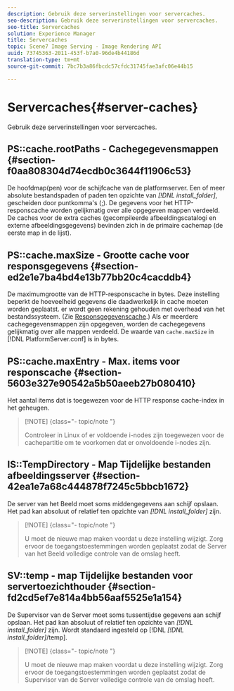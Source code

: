 ```yaml
---
description: Gebruik deze serverinstellingen voor servercaches.
seo-description: Gebruik deze serverinstellingen voor servercaches.
seo-title: Servercaches
solution: Experience Manager
title: Servercaches
topic: Scene7 Image Serving - Image Rendering API
uuid: 73745363-2011-453f-b7a0-96de4b44186d
translation-type: tm+mt
source-git-commit: 7bc7b3a86fbcdc57cfdc31745fae3afc06e44b15

---
```



# Servercaches{#server-caches}

Gebruik deze serverinstellingen voor servercaches.

## PS::cache.rootPaths - Cachegegevensmappen {#section-f0aa808304d74ecdb0c3644f11906c53}

De hoofdmap(pen) voor de schijfcache van de platformserver. Een of meer absolute bestandspaden of paden ten opzichte van *[!DNL install_folder]*, gescheiden door puntkomma&#39;s (;). De gegevens voor het HTTP-responscache worden gelijkmatig over alle opgegeven mappen verdeeld. De caches voor de extra caches (gecompileerde afbeeldingscatalogi en externe afbeeldingsgegevens) bevinden zich in de primaire cachemap (de eerste map in de lijst).

## PS::cache.maxSize - Grootte cache voor responsgegevens {#section-ed2e1e7ba4bd4e13b77bb20c4cacddb4}

De maximumgrootte van de HTTP-responscache in bytes. Deze instelling beperkt de hoeveelheid gegevens die daadwerkelijk in cache moeten worden geplaatst. er wordt geen rekening gehouden met overhead van het bestandssysteem. (Zie [Responsgegevenscache](../../../../is-api/image-serving-api-ref/c-configuration-and-administration/c-data-caches/c-response-data-cache.md#concept-81ea996c242441f2a69f7e9d9b3a29ca).) Als er meerdere cachegegevensmappen zijn opgegeven, worden de cachegegevens gelijkmatig over alle mappen verdeeld. De waarde van `cache.maxSize` in [!DNL PlatformServer.conf] is in bytes.

## PS::cache.maxEntry - Max. items voor responscache {#section-5603e327e90542a5b50aeeb27b080410}

Het aantal items dat is toegewezen voor de HTTP response cache-index in het geheugen.

>[!NOTE] {class=&quot;- topic/note &quot;}
>
>Controleer in Linux of er voldoende i-nodes zijn toegewezen voor de cachepartitie om te voorkomen dat er onvoldoende i-nodes zijn.

## IS::TempDirectory - Map Tijdelijke bestanden afbeeldingsserver {#section-42ea1e7a68c444878f7245c5bbcb1672}

De server van het Beeld moet soms middengegevens aan schijf opslaan. Het pad kan absoluut of relatief ten opzichte van *[!DNL install_folder]* zijn.

>[!NOTE] {class=&quot;- topic/note &quot;}
>
>U moet de nieuwe map maken voordat u deze instelling wijzigt. Zorg ervoor de toegangstoestemmingen worden geplaatst zodat de Server van het Beeld volledige controle van de omslag heeft.

## SV::temp - map Tijdelijke bestanden voor servertoezichthouder {#section-fd2cd5ef7e814a4bb56aaf5525e1a154}

De Supervisor van de Server moet soms tussentijdse gegevens aan schijf opslaan. Het pad kan absoluut of relatief ten opzichte van *[!DNL install_folder]* zijn. Wordt standaard ingesteld op [!DNL *[!DNL install_folder]*/temp].

>[!NOTE] {class=&quot;- topic/note &quot;}
>
>U moet de nieuwe map maken voordat u deze instelling wijzigt. Zorg ervoor de toegangstoestemmingen worden geplaatst zodat de Supervisor van de Server volledige controle van de omslag heeft.

